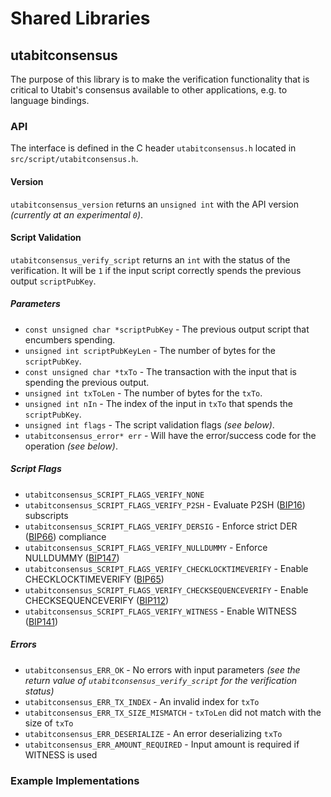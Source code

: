 Shared Libraries
================

## utabitconsensus

The purpose of this library is to make the verification functionality that is critical to Utabit's consensus available to other applications, e.g. to language bindings.

### API

The interface is defined in the C header `utabitconsensus.h` located in  `src/script/utabitconsensus.h`.

#### Version

`utabitconsensus_version` returns an `unsigned int` with the API version *(currently at an experimental `0`)*.

#### Script Validation

`utabitconsensus_verify_script` returns an `int` with the status of the verification. It will be `1` if the input script correctly spends the previous output `scriptPubKey`.

##### Parameters
- `const unsigned char *scriptPubKey` - The previous output script that encumbers spending.
- `unsigned int scriptPubKeyLen` - The number of bytes for the `scriptPubKey`.
- `const unsigned char *txTo` - The transaction with the input that is spending the previous output.
- `unsigned int txToLen` - The number of bytes for the `txTo`.
- `unsigned int nIn` - The index of the input in `txTo` that spends the `scriptPubKey`.
- `unsigned int flags` - The script validation flags *(see below)*.
- `utabitconsensus_error* err` - Will have the error/success code for the operation *(see below)*.

##### Script Flags
- `utabitconsensus_SCRIPT_FLAGS_VERIFY_NONE`
- `utabitconsensus_SCRIPT_FLAGS_VERIFY_P2SH` - Evaluate P2SH ([BIP16](https://github.com/utabit/bips/blob/master/bip-0016.mediawiki)) subscripts
- `utabitconsensus_SCRIPT_FLAGS_VERIFY_DERSIG` - Enforce strict DER ([BIP66](https://github.com/utabit/bips/blob/master/bip-0066.mediawiki)) compliance
- `utabitconsensus_SCRIPT_FLAGS_VERIFY_NULLDUMMY` - Enforce NULLDUMMY ([BIP147](https://github.com/utabit/bips/blob/master/bip-0147.mediawiki))
- `utabitconsensus_SCRIPT_FLAGS_VERIFY_CHECKLOCKTIMEVERIFY` - Enable CHECKLOCKTIMEVERIFY ([BIP65](https://github.com/utabit/bips/blob/master/bip-0065.mediawiki))
- `utabitconsensus_SCRIPT_FLAGS_VERIFY_CHECKSEQUENCEVERIFY` - Enable CHECKSEQUENCEVERIFY ([BIP112](https://github.com/utabit/bips/blob/master/bip-0112.mediawiki))
- `utabitconsensus_SCRIPT_FLAGS_VERIFY_WITNESS` - Enable WITNESS ([BIP141](https://github.com/utabit/bips/blob/master/bip-0141.mediawiki))

##### Errors
- `utabitconsensus_ERR_OK` - No errors with input parameters *(see the return value of `utabitconsensus_verify_script` for the verification status)*
- `utabitconsensus_ERR_TX_INDEX` - An invalid index for `txTo`
- `utabitconsensus_ERR_TX_SIZE_MISMATCH` - `txToLen` did not match with the size of `txTo`
- `utabitconsensus_ERR_DESERIALIZE` - An error deserializing `txTo`
- `utabitconsensus_ERR_AMOUNT_REQUIRED` - Input amount is required if WITNESS is used

### Example Implementations

